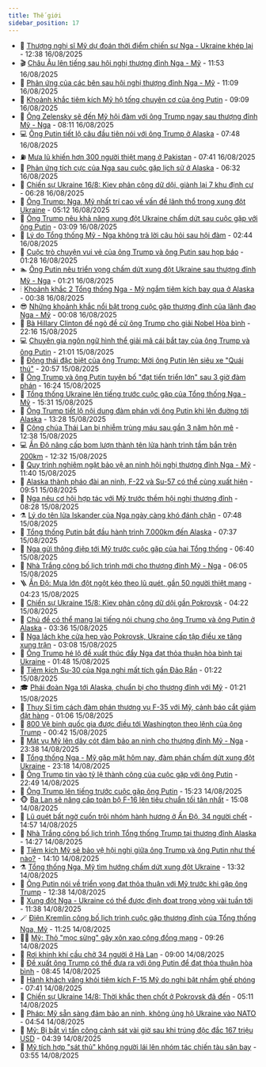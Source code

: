 ```yaml
---
title: Thế giới
sidebar_position: 17
---
```


<!-- dantri-the-gioi:START -->
- 🌋 [Thượng nghị sĩ Mỹ dự đoán thời điểm chiến sự Nga - Ukraine khép lại](https://dantri.com.vn/the-gioi/thuong-nghi-si-my-du-doan-thoi-diem-chien-su-nga-ukraine-khep-lai-20250816192712501.htm) - 12:38 16/08/2025
- 🎬 [Châu Âu lên tiếng sau hội nghị thượng đỉnh Nga - Mỹ](https://dantri.com.vn/the-gioi/chau-au-len-tieng-sau-hoi-nghi-thuong-dinh-nga-my-20250816181218953.htm) - 11:53 16/08/2025
- 🧰 [Phản ứng của các bên sau hội nghị thượng đỉnh Nga - Mỹ](https://dantri.com.vn/the-gioi/phan-ung-cua-cac-ben-sau-hoi-nghi-thuong-dinh-nga-my-20250816175819480.htm) - 11:09 16/08/2025
- 🌋 [Khoảnh khắc tiêm kích Mỹ hộ tống chuyên cơ của ông Putin](https://dantri.com.vn/the-gioi/khoanh-khac-tiem-kich-my-ho-tong-chuyen-co-cua-ong-putin-20250816155119021.htm) - 09:09 16/08/2025
- 🗽 [Ông Zelensky sẽ đến Mỹ hội đàm với ông Trump ngay sau thượng đỉnh Mỹ - Nga](https://dantri.com.vn/the-gioi/ong-zelensky-se-den-my-hoi-dam-voi-ong-trump-ngay-sau-thuong-dinh-my-nga-20250816150724342.htm) - 08:11 16/08/2025
- 💻 [Ông Putin tiết lộ câu đầu tiên nói với ông Trump ở Alaska](https://dantri.com.vn/the-gioi/ong-putin-tiet-lo-cau-dau-tien-noi-voi-ong-trump-o-alaska-20250816140715545.htm) - 07:48 16/08/2025
- ⛽️ [Mưa lũ khiến hơn 300 người thiệt mạng ở Pakistan](https://dantri.com.vn/the-gioi/mua-lu-khien-hon-300-nguoi-thiet-mang-o-pakistan-20250816143412431.htm) - 07:41 16/08/2025
- 🤩 [Phản ứng tích cực của Nga sau cuộc gặp lịch sử ở Alaska](https://dantri.com.vn/the-gioi/phan-ung-tich-cuc-cua-nga-sau-cuoc-gap-lich-su-o-alaska-20250816104121034.htm) - 06:32 16/08/2025
- 🧐 [Chiến sự Ukraine 16/8: Kiev phản công dữ dội, giành lại 7 khu định cư](https://dantri.com.vn/the-gioi/chien-su-ukraine-168-kiev-phan-cong-du-doi-gianh-lai-7-khu-dinh-cu-20250816095344935.htm) - 06:28 16/08/2025
- 🎊 [Ông Trump: Nga, Mỹ nhất trí cao về vấn đề lãnh thổ trong xung đột Ukraine](https://dantri.com.vn/the-gioi/ong-trump-nga-my-nhat-tri-cao-ve-van-de-lanh-tho-trong-xung-dot-ukraine-20250816113753129.htm) - 05:12 16/08/2025
- 📝 [Ông Trump nêu khả năng xung đột Ukraine chấm dứt sau cuộc gặp với ông Putin](https://dantri.com.vn/the-gioi/ong-trump-neu-kha-nang-xung-dot-ukraine-cham-dut-sau-cuoc-gap-voi-ong-putin-20250816094725366.htm) - 03:09 16/08/2025
- 🤡 [Lý do Tổng thống Mỹ - Nga không trả lời câu hỏi sau hội đàm](https://dantri.com.vn/the-gioi/ly-do-tong-thong-my-nga-khong-tra-loi-cau-hoi-sau-hoi-dam-20250816091417511.htm) - 02:44 16/08/2025
- 🥷 [Cuộc trò chuyện vui vẻ của ông Trump và ông Putin sau họp báo](https://dantri.com.vn/the-gioi/cuoc-tro-chuyen-vui-ve-cua-ong-trump-va-ong-putin-sau-hop-bao-20250816075924163.htm) - 01:28 16/08/2025
- 🏊 [Ông Putin nêu triển vọng chấm dứt xung đột Ukraine sau thượng đỉnh Mỹ - Nga](https://dantri.com.vn/the-gioi/ong-putin-neu-trien-vong-cham-dut-xung-dot-ukraine-sau-thuong-dinh-my-nga-20250816074320589.htm) - 01:21 16/08/2025
- 🕯 [Khoảnh khắc 2 Tổng thống Nga - Mỹ ngắm tiêm kích bay qua ở Alaska](https://dantri.com.vn/the-gioi/khoanh-khac-2-tong-thong-nga-my-ngam-tiem-kich-bay-qua-o-alaska-20250816053604358.htm) - 00:38 16/08/2025
- 😎 [Những khoảnh khắc nổi bật trong cuộc gặp thượng đỉnh của lãnh đạo Nga - Mỹ](https://dantri.com.vn/the-gioi/nhung-khoanh-khac-noi-bat-trong-cuoc-gap-thuong-dinh-cua-lanh-dao-nga-my-20250816065219086.htm) - 00:08 16/08/2025
- 🌈 [Bà Hillary Clinton để ngỏ đề cử ông Trump cho giải Nobel Hòa bình](https://dantri.com.vn/the-gioi/ba-hillary-clinton-de-ngo-de-cu-ong-trump-cho-giai-nobel-hoa-binh-20250816051311682.htm) - 22:16 15/08/2025
- 💻 [Chuyên gia ngôn ngữ hình thể giải mã cái bắt tay của ông Trump và ông Putin](https://dantri.com.vn/the-gioi/chuyen-gia-ngon-ngu-hinh-the-giai-ma-cai-bat-tay-cua-ong-trump-va-ong-putin-20250816034954650.htm) - 21:01 15/08/2025
- 🤖 [Động thái đặc biệt của ông Trump: Mời ông Putin lên siêu xe &quot;Quái thú&quot;](https://dantri.com.vn/the-gioi/dong-thai-dac-biet-cua-ong-trump-moi-ong-putin-len-sieu-xe-quai-thu-20250816033045254.htm) - 20:57 15/08/2025
- 🦏 [Ông Trump và ông Putin tuyên bố &quot;đạt tiến triển lớn&quot; sau 3 giờ đàm phán](https://dantri.com.vn/the-gioi/ong-trump-va-ong-putin-tuyen-bo-dat-tien-trien-lon-sau-3-gio-dam-phan-20250815160704535.htm) - 16:24 15/08/2025
- 🌁 [Tổng thống Ukraine lên tiếng trước cuộc gặp của Tổng thống Nga - Mỹ](https://dantri.com.vn/the-gioi/tong-thong-ukraine-len-tieng-truoc-cuoc-gap-cua-tong-thong-nga-my-20250815220515810.htm) - 15:31 15/08/2025
- 🐘 [Ông Trump tiết lộ nội dung đàm phán với ông Putin khi lên đường tới Alaska](https://dantri.com.vn/the-gioi/ong-trump-tiet-lo-noi-dung-dam-phan-voi-ong-putin-khi-len-duong-toi-alaska-20250815200450287.htm) - 13:28 15/08/2025
- 🥷 [Công chúa Thái Lan bị nhiễm trùng máu sau gần 3 năm hôn mê](https://dantri.com.vn/the-gioi/cong-chua-thai-lan-bi-nhiem-trung-mau-sau-gan-3-nam-hon-me-20250815171227102.htm) - 12:38 15/08/2025
- 💻 [Ấn Độ nâng cấp bom lượn thành tên lửa hành trình tầm bắn trên 200km](https://dantri.com.vn/the-gioi/an-do-nang-cap-bom-luon-thanh-ten-lua-hanh-trinh-tam-ban-tren-200km-20250815193152759.htm) - 12:32 15/08/2025
- 🎡 [Quy trình nghiêm ngặt bảo vệ an ninh hội nghị thượng đỉnh Nga - Mỹ](https://dantri.com.vn/the-gioi/quy-trinh-nghiem-ngat-bao-ve-an-ninh-hoi-nghi-thuong-dinh-nga-my-20250815182646496.htm) - 11:40 15/08/2025
- 🧰 [Alaska thành pháo đài an ninh, F-22 và Su-57 có thể cùng xuất hiện](https://dantri.com.vn/the-gioi/alaska-thanh-phao-dai-an-ninh-f-22-va-su-57-co-the-cung-xuat-hien-20250815160756110.htm) - 09:51 15/08/2025
- 🥸 [Nga nêu cơ hội hợp tác với Mỹ trước thềm hội nghị thượng đỉnh](https://dantri.com.vn/the-gioi/nga-neu-co-hoi-hop-tac-voi-my-truoc-them-hoi-nghi-thuong-dinh-20250815152400942.htm) - 08:28 15/08/2025
- ⚗️ [Lý do tên lửa Iskander của Nga ngày càng khó đánh chặn](https://dantri.com.vn/the-gioi/ly-do-ten-lua-iskander-cua-nga-ngay-cang-kho-danh-chan-20250815144437886.htm) - 07:48 15/08/2025
- 🌮 [Tổng thống Putin bắt đầu hành trình 7.000km đến Alaska](https://dantri.com.vn/the-gioi/tong-thong-putin-bat-dau-hanh-trinh-7000km-den-alaska-20250815135833339.htm) - 07:37 15/08/2025
- 🎃 [Nga gửi thông điệp tới Mỹ trước cuộc gặp của hai Tổng thống](https://dantri.com.vn/the-gioi/nga-gui-thong-diep-toi-my-truoc-cuoc-gap-cua-hai-tong-thong-20250815133617238.htm) - 06:40 15/08/2025
- 💫 [Nhà Trắng công bố lịch trình mới cho thượng đỉnh Mỹ - Nga](https://dantri.com.vn/the-gioi/nha-trang-cong-bo-lich-trinh-moi-cho-thuong-dinh-my-nga-20250815123934847.htm) - 06:05 15/08/2025
- 🪜 [Ấn Độ: Mưa lớn đột ngột kéo theo lũ quét, gần 50 người thiệt mạng](https://dantri.com.vn/the-gioi/an-do-mua-lon-dot-ngot-keo-theo-lu-quet-gan-50-nguoi-thiet-mang-20250815110812079.htm) - 04:23 15/08/2025
- 🌋 [Chiến sự Ukraine 15/8: Kiev phản công dữ dội gần Pokrovsk](https://dantri.com.vn/the-gioi/chien-su-ukraine-158-kiev-phan-cong-du-doi-gan-pokrovsk-20250815092237317.htm) - 04:22 15/08/2025
- 🦏 [Chủ đề có thể mang lại tiếng nói chung cho ông Trump và ông Putin ở Alaska](https://dantri.com.vn/the-gioi/chu-de-co-the-mang-lai-tieng-noi-chung-cho-ong-trump-va-ong-putin-o-alaska-20250815090941604.htm) - 03:36 15/08/2025
- 👀 [Nga lách khe cửa hẹp vào Pokrovsk, Ukraine cấp tập điều xe tăng xung trận](https://dantri.com.vn/the-gioi/nga-lach-khe-cua-hep-vao-pokrovsk-ukraine-cap-tap-dieu-xe-tang-xung-tran-20250815093713554.htm) - 03:08 15/08/2025
- 🧰 [Ông Trump hé lộ đề xuất thúc đẩy Nga đạt thỏa thuận hòa bình tại Ukraine](https://dantri.com.vn/the-gioi/ong-trump-he-lo-de-xuat-thuc-day-nga-dat-thoa-thuan-hoa-binh-tai-ukraine-20250815080310373.htm) - 01:48 15/08/2025
- 🚀 [Tiêm kích Su-30 của Nga nghi mất tích gần Đảo Rắn](https://dantri.com.vn/the-gioi/tiem-kich-su-30-cua-nga-nghi-mat-tich-gan-dao-ran-20250815080835551.htm) - 01:22 15/08/2025
- 🎓 [Phái đoàn Nga tới Alaska, chuẩn bị cho thượng đỉnh với Mỹ](https://dantri.com.vn/the-gioi/phai-doan-nga-toi-alaska-chuan-bi-cho-thuong-dinh-voi-my-20250815082048738.htm) - 01:21 15/08/2025
- 🥸 [Thụy Sĩ tìm cách đàm phán thương vụ F-35 với Mỹ, cảnh báo cắt giảm đặt hàng](https://dantri.com.vn/the-gioi/thuy-si-tim-cach-dam-phan-thuong-vu-f-35-voi-my-canh-bao-cat-giam-dat-hang-20250815074036051.htm) - 01:06 15/08/2025
- 🦅 [800 Vệ binh quốc gia được điều tới Washington theo lệnh của ông Trump](https://dantri.com.vn/the-gioi/800-ve-binh-quoc-gia-duoc-dieu-toi-washington-theo-lenh-cua-ong-trump-20250815071614782.htm) - 00:42 15/08/2025
- 🤭 [Mật vụ Mỹ lên dây cót đảm bảo an ninh cho thượng đỉnh Mỹ - Nga](https://dantri.com.vn/the-gioi/mat-vu-my-len-day-cot-dam-bao-an-ninh-cho-thuong-dinh-my-nga-20250815061237807.htm) - 23:38 14/08/2025
- 🤖 [Tổng thống Nga - Mỹ gặp mặt hôm nay, đàm phán chấm dứt xung đột Ukraine](https://dantri.com.vn/the-gioi/tong-thong-nga-my-gap-mat-hom-nay-dam-phan-cham-dut-xung-dot-ukraine-20250815061119566.htm) - 23:18 14/08/2025
- 🐲 [Ông Trump tin vào tỷ lệ thành công của cuộc gặp với ông Putin](https://dantri.com.vn/the-gioi/ong-trump-tin-vao-ty-le-thanh-cong-cua-cuoc-gap-voi-ong-putin-20250815053207022.htm) - 22:49 14/08/2025
- 🫣 [Ông Trump lên tiếng trước cuộc gặp ông Putin](https://dantri.com.vn/the-gioi/ong-trump-len-tieng-truoc-cuoc-gap-ong-putin-20250814221843487.htm) - 15:23 14/08/2025
- 🐵 [Ba Lan sẽ nâng cấp toàn bộ F-16 lên tiêu chuẩn tối tân nhất](https://dantri.com.vn/the-gioi/ba-lan-se-nang-cap-toan-bo-f-16-len-tieu-chuan-toi-tan-nhat-20250814220816392.htm) - 15:08 14/08/2025
- 🫶 [Lũ quét bất ngờ cuốn trôi nhóm hành hương ở Ấn Độ, 34 người chết](https://dantri.com.vn/the-gioi/lu-quet-bat-ngo-cuon-troi-nhom-hanh-huong-o-an-do-34-nguoi-chet-20250814215306413.htm) - 14:57 14/08/2025
- 💃 [Nhà Trắng công bố lịch trình Tổng thống Trump tại thượng đỉnh Alaska](https://dantri.com.vn/the-gioi/nha-trang-cong-bo-lich-trinh-tong-thong-trump-tai-thuong-dinh-alaska-20250814212218899.htm) - 14:27 14/08/2025
- 💫 [Tiêm kích Mỹ sẽ bảo vệ hội nghị giữa ông Trump và ông Putin như thế nào?](https://dantri.com.vn/the-gioi/tiem-kich-my-se-bao-ve-hoi-nghi-giua-ong-trump-va-ong-putin-nhu-the-nao-20250814210300524.htm) - 14:10 14/08/2025
- ⚗️ [Tổng thống Nga, Mỹ tìm hướng chấm dứt xung đột Ukraine](https://dantri.com.vn/the-gioi/tong-thong-nga-my-tim-huong-cham-dut-xung-dot-ukraine-20250814185603676.htm) - 13:32 14/08/2025
- 🥷 [Ông Putin nói về triển vọng đạt thỏa thuận với Mỹ trước khi gặp ông Trump](https://dantri.com.vn/the-gioi/ong-putin-noi-ve-trien-vong-dat-thoa-thuan-voi-my-truoc-khi-gap-ong-trump-20250814192356821.htm) - 12:38 14/08/2025
- 🥸 [Xung đột Nga - Ukraine có thể được định đoạt trong vòng vài tuần tới](https://dantri.com.vn/the-gioi/xung-dot-nga-ukraine-co-the-duoc-dinh-doat-trong-vong-vai-tuan-toi-20250814183310349.htm) - 11:38 14/08/2025
- 🪄 [Điện Kremlin công bố lịch trình cuộc gặp thượng đỉnh của Tổng thống Nga, Mỹ](https://dantri.com.vn/the-gioi/dien-kremlin-cong-bo-lich-trinh-cuoc-gap-thuong-dinh-cua-tong-thong-nga-my-20250814171604526.htm) - 11:25 14/08/2025
- 🧑‍💻 [Mỹ: Thỏ &quot;mọc sừng&quot; gây xôn xao cộng đồng mạng](https://dantri.com.vn/the-gioi/my-tho-moc-sung-gay-xon-xao-cong-dong-mang-20250814162049184.htm) - 09:26 14/08/2025
- 🤭 [Rơi khinh khí cầu chở 34 người ở Hà Lan](https://dantri.com.vn/the-gioi/roi-khinh-khi-cau-cho-34-nguoi-o-ha-lan-20250814154349117.htm) - 09:00 14/08/2025
- 🗽 [Đề xuất ông Trump có thể đưa ra với ông Putin để đạt thỏa thuận hòa bình](https://dantri.com.vn/the-gioi/de-xuat-ong-trump-co-the-dua-ra-voi-ong-putin-de-dat-thoa-thuan-hoa-binh-20250814153123900.htm) - 08:45 14/08/2025
- 🤖 [Hành khách văng khỏi tiêm kích F-15 Mỹ do nghi bật nhầm ghế phóng](https://dantri.com.vn/the-gioi/hanh-khach-vang-khoi-tiem-kich-f-15-my-do-nghi-bat-nham-ghe-phong-20250814143634402.htm) - 07:41 14/08/2025
- 🌈 [Chiến sự Ukraine 14/8: Thời khắc then chốt ở Pokrovsk đã đến](https://dantri.com.vn/the-gioi/chien-su-ukraine-148-thoi-khac-then-chot-o-pokrovsk-da-den-20250814114843789.htm) - 05:11 14/08/2025
- 🤩 [Pháp: Mỹ sẵn sàng đảm bảo an ninh, không ủng hộ Ukraine vào NATO](https://dantri.com.vn/the-gioi/phap-my-san-sang-dam-bao-an-ninh-khong-ung-ho-ukraine-vao-nato-20250814090835351.htm) - 04:54 14/08/2025
- 🤗 [Mỹ: Bị bắt vì tấn công cảnh sát vài giờ sau khi trúng độc đắc 167 triệu USD](https://dantri.com.vn/the-gioi/my-bi-bat-vi-tan-cong-canh-sat-vai-gio-sau-khi-trung-doc-dac-167-trieu-usd-20250814111549369.htm) - 04:39 14/08/2025
- 🙉 [Mỹ tích hợp &quot;sát thủ&quot; không người lái lên nhóm tác chiến tàu sân bay](https://dantri.com.vn/the-gioi/my-tich-hop-sat-thu-khong-nguoi-lai-len-nhom-tac-chien-tau-san-bay-20250814103721420.htm) - 03:55 14/08/2025<!-- dantri-the-gioi:END -->
